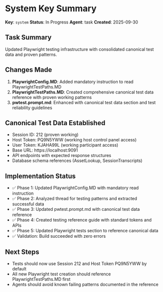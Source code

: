 # System Key Summary

**Key**: `system`
**Status**: In Progress
**Agent**: task
**Created**: 2025-09-30

## Task Summary
Updated Playwright testing infrastructure with consolidated canonical test data and proven patterns.

## Changes Made
1. **PlaywrightConfig.MD**: Added mandatory instruction to read PlaywrightTestPaths.MD
2. **PlaywrightTestPaths.MD**: Created comprehensive canonical test data reference with proven working patterns
3. **pwtest.prompt.md**: Enhanced with canonical test data section and test reliability guidelines

## Canonical Test Data Established
- Session ID: 212 (proven working)
- Host Token: PQ9N5YWW (working host control panel access)
- User Token: KJAHA99L (working participant access) 
- Base URL: https://localhost:9091
- API endpoints with expected response structures
- Database schema references (AssetLookup, SessionTranscripts)

## Implementation Status
- ✅ Phase 1: Updated PlaywrightConfig.MD with mandatory read instruction
- ✅ Phase 2: Analyzed thread for testing patterns and extracted successful data
- ✅ Phase 3: Updated pwtest.prompt.md with canonical test data reference  
- ✅ Phase 4: Created testing reference guide with standard tokens and APIs
- ✅ Phase 5: Updated Playwright tests section to reference canonical data
- ✅ Validation: Build succeeded with zero errors

## Next Steps
- Tests should now use Session 212 and Host Token PQ9N5YWW by default
- All new Playwright test creation should reference PlaywrightTestPaths.MD first
- Agents should avoid known failing patterns documented in the reference